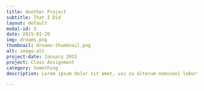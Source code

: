 ```yaml
---
title: Another Project
subtitle: That I Did
layout: default
modal-id: 3
date: 2015-01-20
img: dreams.png
thumbnail: dreams-thumbnail.png
alt: image-alt
project-date: January 2015
project: Class Assignment
category: Something
description: Lorem ipsum dolor sit amet, usu cu alterum nominavi lobortis. At duo novum diceret. Tantas apeirian vix et, usu sanctus postulant inciderint ut, populo diceret necessitatibus in vim. Cu eum dicam feugiat noluisse.

---
```

